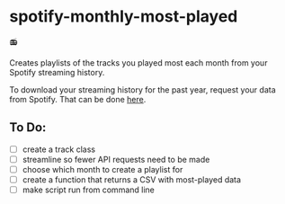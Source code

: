 # spotify-monthly-most-played
:radio:

Creates playlists of the tracks you played most each month from your Spotify streaming history.

To download your streaming history for the past year, request your data from Spotify.
That can be done [here](https://www.spotify.com/uk/account/privacy/).

## To Do:
- [ ] create a track class
- [ ] streamline so fewer API requests need to be made
- [ ] choose which month to create a playlist for
- [ ] create a function that returns a CSV with most-played data
- [ ] make script run from command line
